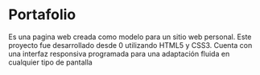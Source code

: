 # Portafolio 

Es una pagina web creada como modelo para un sitio web personal. Este proyecto fue desarrollado desde 0 utilizando HTML5 y CSS3. Cuenta con una interfaz responsiva programada para una adaptación fluida en cualquier tipo de pantalla

